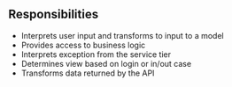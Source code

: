 ## Responsibilities

* Interprets user input and transforms to input to a model
* Provides access to business logic
* Interprets exception from the service tier
* Determines view based on login or in/out case
* Transforms data returned by the API 

